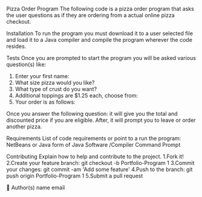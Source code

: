Pizza Order Program
The following code is a pizza order program that asks the user questions as if they are ordering from a actual online pizza checkout. 

Installation
To run the program you must download it to a user selected file and load it to a Java compiler and compile the program wherever the code resides.


Tests
Once you are prompted to start the program you will be asked various question(s) like: 
1. Enter your first name: 
2. What size pizza would you like?
3. What type of crust do you want? 
4. Additional toppings are $1.25 each, choose from:
5. Your order is as follows:

Once you answer the following question: it will give you the total and discounted price if you are eligible. After, it will prompt you to leave or order another pizza. 

Requirements
List of code requirements or point to a run the program:
  NetBeans or Java form of Java Software /Compiler
  Command Prompt
  
Contributing
Explain how to help and contribute to the project.
1.Fork it!
2.Create your feature branch:  git checkout -b Portfolio-Program 1 
3.Commit your changes:  git commit -am 'Add some feature' 
4.Push to the branch:  git push origin Portfolio-Program 1 
5.Submit a pull request



Author(s)
name
 email
